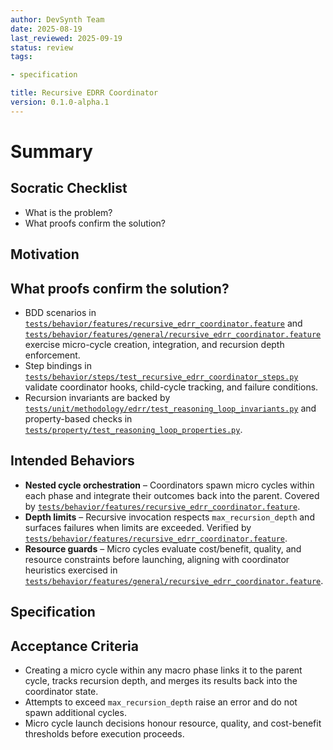```yaml
---
author: DevSynth Team
date: 2025-08-19
last_reviewed: 2025-09-19
status: review
tags:

- specification

title: Recursive EDRR Coordinator
version: 0.1.0-alpha.1
---
```


<!--
Required metadata fields:
- author: document author
- date: creation date
- last_reviewed: last review date
- status: draft | review | published
- tags: search keywords
- title: short descriptive name
- version: specification version
-->

# Summary

## Socratic Checklist
- What is the problem?
- What proofs confirm the solution?

## Motivation

## What proofs confirm the solution?

- BDD scenarios in [`tests/behavior/features/recursive_edrr_coordinator.feature`](../../tests/behavior/features/recursive_edrr_coordinator.feature) and [`tests/behavior/features/general/recursive_edrr_coordinator.feature`](../../tests/behavior/features/general/recursive_edrr_coordinator.feature) exercise micro-cycle creation, integration, and recursion depth enforcement.
- Step bindings in [`tests/behavior/steps/test_recursive_edrr_coordinator_steps.py`](../../tests/behavior/steps/test_recursive_edrr_coordinator_steps.py) validate coordinator hooks, child-cycle tracking, and failure conditions.
- Recursion invariants are backed by [`tests/unit/methodology/edrr/test_reasoning_loop_invariants.py`](../../tests/unit/methodology/edrr/test_reasoning_loop_invariants.py) and property-based checks in [`tests/property/test_reasoning_loop_properties.py`](../../tests/property/test_reasoning_loop_properties.py).

## Intended Behaviors

- **Nested cycle orchestration** – Coordinators spawn micro cycles within each phase and integrate their outcomes back into the parent. Covered by [`tests/behavior/features/recursive_edrr_coordinator.feature`](../../tests/behavior/features/recursive_edrr_coordinator.feature).
- **Depth limits** – Recursive invocation respects `max_recursion_depth` and surfaces failures when limits are exceeded. Verified by [`tests/behavior/features/recursive_edrr_coordinator.feature`](../../tests/behavior/features/recursive_edrr_coordinator.feature).
- **Resource guards** – Micro cycles evaluate cost/benefit, quality, and resource constraints before launching, aligning with coordinator heuristics exercised in [`tests/behavior/features/general/recursive_edrr_coordinator.feature`](../../tests/behavior/features/general/recursive_edrr_coordinator.feature).


## Specification

## Acceptance Criteria

- Creating a micro cycle within any macro phase links it to the parent cycle, tracks recursion depth, and merges its results back into the coordinator state.
- Attempts to exceed `max_recursion_depth` raise an error and do not spawn additional cycles.
- Micro cycle launch decisions honour resource, quality, and cost-benefit thresholds before execution proceeds.
